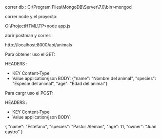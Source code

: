 correr db : 
C:\Program Files\MongoDB\Server\7.0\bin>mongod

correr node y el proyecto:

C:\ProjectHTML\TP>node app.js

abrir postman y correr: 

http://localhost:8000/api/animals


Para obtener uso el GET: 

HEADERS :
- KEY Content-Type 
- Value application/json
BODY:
{"name": "Nombre del animal", "species": "Especie del animal", "age": "Edad del animal"}

Para cargr uso el POST:

HEADERS :
- KEY Content-Type 
- Value application/json
BODY:

{
  "name": "Estefano",
  "species": "Pastor Aleman",
  "age": 11,
  "owner": "Juan castro"
}


